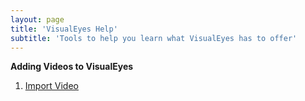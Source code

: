 ```yaml
---
layout: page
title: 'VisualEyes Help'
subtitle: 'Tools to help you learn what VisualEyes has to offer'
---
```


**Adding Videos to VisualEyes**

1. [Import Video](/help/import-video.md)
